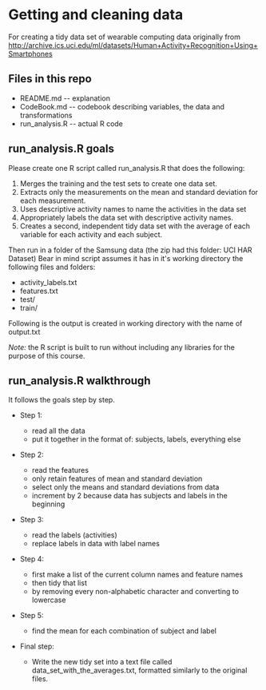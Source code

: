 # Getting and cleaning data

For creating a tidy data set of wearable computing data originally from http://archive.ics.uci.edu/ml/datasets/Human+Activity+Recognition+Using+Smartphones

## Files in this repo
* README.md -- explanation
* CodeBook.md -- codebook describing variables, the data and transformations
* run_analysis.R -- actual R code

## run_analysis.R goals
Please create one R script called run_analysis.R that does the following:
1. Merges the training and the test sets to create one data set.
2. Extracts only the measurements on the mean and standard deviation for each measurement. 
3. Uses descriptive activity names to name the activities in the data set
4. Appropriately labels the data set with descriptive activity names. 
5. Creates a second, independent tidy data set with the average of each variable for each activity and each subject. 

Then run in a folder of the Samsung data (the zip had this folder: UCI HAR Dataset)
Bear in mind script assumes it has in it's working directory the following files and folders:
* activity_labels.txt
* features.txt
* test/
* train/

Following is the  output is created in working directory with the name of output.txt

*Note:* the R script is built to run without including any libraries for the purpose of this course.

## run_analysis.R walkthrough
It follows the goals step by step.

* Step 1:
  * read all the data
  * put it together in the format of: subjects, labels, everything else

* Step 2:
  * read the features
  * only retain features of mean and standard deviation
  * select only the means and standard deviations from data
  * increment by 2 because data has subjects and labels in the beginning

* Step 3:
  * read the labels (activities)
  * replace labels in data with label names

* Step 4:
  * first make a list of the current column names and feature names
  * then tidy that list
  * by removing every non-alphabetic character and converting to lowercase
  
* Step 5:
  * find the mean for each combination of subject and label
  
* Final step:
  * Write the new tidy set into a text file called data_set_with_the_averages.txt, formatted similarly to the original files.
